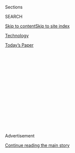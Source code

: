 <div id="app">

<div>

<div>

<div>

<div class="NYTAppHideMasthead css-1q2w90k e1suatyy0">

<div class="section css-ui9rw0 e1suatyy2">

<div class="css-eph4ug er09x8g0">

<div class="css-6n7j50">

</div>

<span class="css-1dv1kvn">Sections</span>

<div class="css-10488qs">

<span class="css-1dv1kvn">SEARCH</span>

</div>

[Skip to content](#site-content)[Skip to site
index](#site-index)

</div>

<div id="masthead-section-label" class="css-1wr3we4 eaxe0e00">

[Technology](https://www.nytimes3xbfgragh.onion/section/technology)

</div>

<div class="css-10698na e1huz5gh0">

</div>

</div>

<div id="masthead-bar-one" class="section hasLinks css-15hmgas e1csuq9d3">

<div class="css-uqyvli e1csuq9d0">

</div>

<div class="css-1uqjmks e1csuq9d1">

</div>

<div class="css-9e9ivx">

[](https://myaccount.nytimes3xbfgragh.onion/auth/login?response_type=cookie&client_id=vi)

</div>

<div class="css-1bvtpon e1csuq9d2">

[Today’s
Paper](https://www.nytimes3xbfgragh.onion/section/todayspaper)

</div>

</div>

</div>

</div>

<div data-aria-hidden="false">

<div id="site-content" data-role="main">

<div>

<div class="css-1aor85t" style="opacity:0.000000001;z-index:-1;visibility:hidden">

<div class="css-1hqnpie">

<div class="css-epjblv">

<span class="css-17xtcya">[Technology](/section/technology)</span><span class="css-x15j1o">|</span><span class="css-fwqvlz">A
Brazen Online Attack Targets V.I.P. Twitter Users in a Bitcoin
Scam</span>

</div>

<div class="css-k008qs">

<div class="css-1iwv8en">

<span class="css-18z7m18"></span>

<div>

</div>

</div>

<span class="css-1n6z4y">https://nyti.ms/2ZtyzEO</span>

<div class="css-1705lsu">

<div class="css-4xjgmj">

<div class="css-4skfbu" data-role="toolbar" data-aria-label="Social Media Share buttons, Save button, and Comments Panel with current comment count" data-testid="share-tools">

  - 
  - 
  - 
  - 
    
    <div class="css-6n7j50">
    
    </div>

  - 
  - 

</div>

</div>

</div>

</div>

</div>

</div>

<div id="NYT_TOP_BANNER_REGION" class="css-13pd83m">

</div>

<div id="top-wrapper" class="css-1sy8kpn">

<div id="top-slug" class="css-l9onyx">

Advertisement

</div>

[Continue reading the main
story](#after-top)

<div class="ad top-wrapper" style="text-align:center;height:100%;display:block;min-height:250px">

<div id="top" class="place-ad" data-position="top" data-size-key="top">

</div>

</div>

<div id="after-top">

</div>

</div>

<div>

<div id="sponsor-wrapper" class="css-1hyfx7x">

<div id="sponsor-slug" class="css-19vbshk">

Supported by

</div>

[Continue reading the main
story](#after-sponsor)

<div id="sponsor" class="ad sponsor-wrapper" style="text-align:center;height:100%;display:block">

</div>

<div id="after-sponsor">

</div>

</div>

<div class="css-186x18t">

</div>

<div class="css-1vkm6nb ehdk2mb0">

# A Brazen Online Attack Targets V.I.P. Twitter Users in a Bitcoin Scam

</div>

In a major show of force, hackers breached some of the site’s most
prominent accounts, a Who’s Who of Americans in politics, entertainment
and tech.

<div class="css-79elbk" data-testid="photoviewer-wrapper">

<div class="css-z3e15g" data-testid="photoviewer-wrapper-hidden">

</div>

<div class="css-1a48zt4 ehw59r15" data-testid="photoviewer-children">

![<span class="css-16f3y1r e13ogyst0" data-aria-hidden="true">The
official Twitter account of Elon Musk appeared to be hacked as the
account sought Bitcoin transfers on
Wednesday.</span><span class="css-cnj6d5 e1z0qqy90" itemprop="copyrightHolder"><span class="css-1ly73wi e1tej78p0">Credit...</span><span><span>Hannibal
Hanschke/Reuters</span></span></span>](https://static01.graylady3jvrrxbe.onion/images/2020/07/15/business/15twitter-musk/merlin_173211669_d34241d2-2334-4677-a144-4646c7925b40-articleLarge.jpg?quality=75&auto=webp&disable=upscale)

</div>

</div>

<div class="css-18e8msd">

<div class="css-vp77d3 epjyd6m0">

<div class="css-1baulvz">

By [<span class="css-1baulvz" itemprop="name">Sheera
Frenkel</span>](https://www.nytimes3xbfgragh.onion/by/sheera-frenkel),
[<span class="css-1baulvz" itemprop="name">Nathaniel
Popper</span>](https://www.nytimes3xbfgragh.onion/by/nathaniel-popper),
[<span class="css-1baulvz" itemprop="name">Kate
Conger</span>](https://www.nytimes3xbfgragh.onion/by/kate-conger) and
[<span class="css-1baulvz last-byline" itemprop="name">David E.
Sanger</span>](https://www.nytimes3xbfgragh.onion/by/david-e-sanger)

</div>

</div>

  - 
    
    <div class="css-ld3wwf e16638kd2">
    
    Published July 15, 2020Updated July 17,
    2020
    
    </div>

  - 
    
    <div class="css-4xjgmj">
    
    <div class="css-pvvomx" data-role="toolbar" data-aria-label="Social Media Share buttons, Save button, and Comments Panel with current comment count" data-testid="share-tools">
    
      - 
      - 
      - 
      - 
        
        <div class="css-6n7j50">
        
        </div>
    
      - 
      - 
    
    </div>
    
    </div>

</div>

</div>

<div class="section meteredContent css-1r7ky0e" name="articleBody" itemprop="articleBody">

<div class="css-1fanzo5 StoryBodyCompanionColumn">

<div class="css-53u6y8">

It was about 4 in the afternoon on Wednesday on the East Coast when
chaos struck online. Dozens of the biggest names in America — including
Joseph R. Biden Jr., Barack Obama, Kanye West, Bill Gates and Elon Musk
— posted similar messages on Twitter: Send Bitcoin and the famous
people would send back double your money.

It was all a scam, of course, the result of one of the most brazen
online attacks in memory.

A first wave of attacks hit the Twitter accounts of prominent
cryptocurrency leaders and companies. But soon after, the list of
victims broadened to include a Who’s Who of Americans in politics,
entertainment and tech, in a major show of force by the
[hackers](https://www.nytimes3xbfgragh.onion/2020/07/17/technology/twitter-hackers-interview.html).

Twitter quickly removed many of the messages, but in some cases similar
tweets were sent again from the same accounts, suggesting that Twitter
was powerless to regain control.

The company eventually disabled broad swaths of its service, including
the ability of verified users to tweet, for a couple of hours as it
scrambled to prevent the scam from spreading further. The company sent a
tweet saying that it was investigating the problem and looking for a
fix. “You may be unable to Tweet or reset your password while we review
and address this incident,” the company said in a second tweet. Service
was restored around 8:30 Wednesday night.

</div>

</div>

<div class="css-1fanzo5 StoryBodyCompanionColumn">

<div class="css-53u6y8">

Twitter’s investigation into the breach revealed that several employees
who had access to internal systems had their accounts compromised in a
“coordinated social engineering attack,” a spokesman said, referring
to attacks that trick people into giving up their credentials. The
attackers then used Twitter’s internal systems to tweet from
high-profile accounts like Mr. Biden’s.

“We’re looking into what other malicious activity they may have
conducted or information they may have accessed,” Twitter’s spokesman
added. “We’ve taken significant steps to limit access to internal
systems and tools while our investigation is ongoing.”

Jack Dorsey, Twitter’s chief executive, [said in a
post](https://twitter.com/jack/status/1283571658339397632?s=21)
Wednesday night that it was a “tough day for us at Twitter. We all feel
terrible this happened. We’re diagnosing and will share everything we
can when we have a more complete understanding of exactly what
happened.”

</div>

</div>

<div class="css-79elbk" data-testid="photoviewer-wrapper">

<div class="css-z3e15g" data-testid="photoviewer-wrapper-hidden">

</div>

<div class="css-1a48zt4 ehw59r15" data-testid="photoviewer-children">

![<span class="css-16f3y1r e13ogyst0" data-aria-hidden="true">A
screenshot of the tweet on Joe Biden’s Twitter
account.</span>](https://static01.graylady3jvrrxbe.onion/images/2020/07/15/business/15twitter-biden/15twitter-biden-articleLarge-v2.jpg?quality=75&auto=webp&disable=upscale)

</div>

</div>

<div class="css-1fanzo5 StoryBodyCompanionColumn">

<div class="css-53u6y8">

The hackers did not use their access to take aim at any important
institutions or infrastructure — instead just asking for Bitcoin. But
the attack was concerning to security experts because it suggested that
the hackers could have easily caused much more havoc.

</div>

</div>

<div class="css-1fanzo5 StoryBodyCompanionColumn">

<div class="css-53u6y8">

There was little immediate evidence for who conducted the attack. One of
the most obvious culprits for an attack of this scale, North Korea, has
been documented to have used Bitcoin extensively in the past. But its
nature — “effective, but also amateurish” in the words of one senior
American intelligence official — led American intelligence agencies to
an initial assessment that this was most likely the work of an
individual hacker, not a state.

Had it been Russia, China, North Korea or Iran, said the official, who
would not speak on the record because they were not authorized to
discuss an intelligence investigation, the effort would have probably
focused on trying to trigger stock market havoc, or perhaps the issuance
of political pronouncements in the name of Mr. Biden or other targets.

Officials also noted that the breach did not affect the account of one
of the most watched and powerful users of Twitter: President Trump. Mr.
Trump’s account is under a special kind of lock-and-key after past
incidents, the official noted.

Security experts said that the wide-ranging attacks hinted that the
problem was caused by a security flaw in Twitter’s service, not by lax
security measures used by the people who were targeted. Alex Stamos,
director of the Stanford Internet Observatory and the former chief
security officer at Facebook, said there were a range of other theories,
but all suggested that the attackers got inside Twitter’s system, rather
than stealing the passwords of individual users.

One American official called that a “scary possibility” in a world where
national leaders, sometimes imitating Mr. Trump’s techniques, have
adopted Twitter as a primary source of unfiltered communications.

“It could have been much worse. We got lucky that this is what they
decided to do with their power,” Mr. Stamos said.

The hacker or hackers made some rookie errors. Mr. Stamos said that
because the attackers had sent identical messages from the compromised
accounts, they were easy to detect and delete. The decision to ask for
money through Bitcoin, he added, showed that the attackers were most
likely unable or unwilling to launder money or use their access for a
more sophisticated scam.

</div>

</div>

<div class="css-1fanzo5 StoryBodyCompanionColumn">

<div class="css-53u6y8">

The messages were a version of a long-running scam in which hackers pose
as public figures on Twitter, and promise to match or even triple any
funds that are sent to their Bitcoin
wallets.<span class="css-8l6xbc evw5hdy0"> </span>But the attacks
Wednesday were the first time that the real accounts of public figures
were used in such a scam.

Bitcoin is a popular vehicle for this type of scam because once a victim
sends money, the design of Bitcoin, with no institution in charge, makes
it essentially impossible to recover the funds.

By Wednesday evening, the Bitcoin wallets promoted in the tweets had
received over 300 transactions and Bitcoin worth over $100,000,
according to websites that track Bitcoin’s public ledger of
transactions, [which is known as the
blockchain](https://www.nytimes3xbfgragh.onion/2018/06/27/business/dealbook/blockchains-guide-information.html).

</div>

</div>

<div id="twitter-hack-embed-chart" class="section interactive-content interactive-size-scoop css-1t58pk9" data-id="100000007241156">

## $118,000 in Three Hours

A scam on Twitter was propelled into the mainstream after hackers took
control of several high-profile accounts and directed their followers to
send them Bitcoin with a promise that they would double the
amount.

<div class="css-17ih8de interactive-body" data-sourceid="100000007241156">

<div class="g-story g-freebird g-max-limit" data-preview-slug="2020-07-15-twitter-bitcoin-hack">

<div id="twitter-hack-embed-chart" class="g-asset g-graphic" style="max-width: 945px">

<div data-role="img">

<div id="g-twitter-hack-static-chart-box" class="ai2html">

<div id="g-twitter-hack-static-chart-Artboard_1_copy" class="g-artboard" style="width:600px; height:394.045717616908px;" data-aspect-ratio="1.523" data-min-width="600" data-max-width="944">

<div style="">

</div>

![](data:image/gif;base64,R0lGODlhCgAKAIAAAB8fHwAAACH5BAEAAAAALAAAAAAKAAoAAAIIhI+py+0PYysAOw==)

<div id="g-ai0-1" class="g-Layer_1 g-aiAbs g-aiPointText" style="top:4.2644%;margin-top:-9.8px;right:28.3131%;width:140px;">

@KimKardashian

</div>

<div id="g-ai0-2" class="g-Layer_1 g-aiAbs g-aiPointText" style="top:13.4004%;margin-top:-9.8px;right:39.942%;width:157px;">

@FloydMayweather

</div>

<div id="g-ai0-3" class="g-Layer_1 g-aiAbs g-aiPointText" style="top:16.3338%;margin-top:-13.4px;right:0.9744%;width:116px;">

$118,000

</div>

<div id="g-ai0-4" class="g-Layer_1 g-aiAbs g-aiPointText" style="top:28.1703%;margin-top:-29px;right:0.9527%;width:130px;">

Money sent into

Bitcoin wallet

as of 7
p.m.

</div>

<div id="g-ai0-5" class="g-Layer_1 g-aiAbs g-aiPointText" style="top:24.8108%;margin-top:-8.8px;left:1.0221%;width:82px;">

$100,000

</div>

<div id="g-ai0-6" class="g-Layer_1 g-aiAbs g-aiPointText" style="top:37.0017%;margin-top:-9.8px;right:54.7839%;width:144px;">

@MikeBloomberg

</div>

<div id="g-ai0-7" class="g-Layer_1 g-aiAbs g-aiPointText" style="top:43.5999%;margin-top:-9.8px;right:61.4383%;width:101px;">

@JeffBezos

</div>

<div id="g-ai0-8" class="g-Layer_1 g-aiAbs g-aiPointText" style="top:53.2435%;margin-top:-9.8px;right:67.1847%;width:108px;">

@kanyewest

</div>

<div id="g-ai0-9" class="g-Layer_1 g-aiAbs g-aiPointText" style="top:53.7512%;margin-top:-9.8px;left:52.8945%;width:133px;">

@BarackObama

</div>

<div id="g-ai0-10" class="g-Layer_1 g-aiAbs g-aiPointText" style="top:55.7717%;margin-top:-8.8px;left:1.0221%;width:74px;">

$50,000

</div>

<div id="g-ai0-11" class="g-Layer_1 g-aiAbs g-aiPointText" style="top:66.5821%;margin-top:-19.4px;left:9.0413%;width:140px;">

Tweets from

hacked
accounts

</div>

<div id="g-ai0-12" class="g-Layer_1 g-aiAbs g-aiPointText" style="top:65.171%;margin-top:-9.8px;left:47.1912%;width:132px;">

@WarrenBuffett

</div>

<div id="g-ai0-13" class="g-Layer_1 g-aiAbs g-aiPointText" style="top:72.7844%;margin-top:-9.8px;left:42.1589%;width:99px;">

@JoeBiden

</div>

<div id="g-ai0-14" class="g-Layer_1 g-aiAbs g-aiPointText" style="top:78.1137%;margin-top:-9.8px;right:83.8561%;width:104px;">

@ElonMusk

</div>

<div id="g-ai0-15" class="g-Layer_1 g-aiAbs g-aiPointText" style="top:78.1137%;margin-top:-9.8px;left:23.764%;width:70px;">

@Uber

</div>

<div id="g-ai0-16" class="g-Layer_1 g-aiAbs g-aiPointText" style="top:84.0424%;margin-top:-17.2px;left:65.5692%;width:190px;">

Twitter locks down some

accounts shortly after 6
p.m.

</div>

<div id="g-ai0-17" class="g-Layer_1 g-aiAbs g-aiPointText" style="top:85.727%;margin-top:-9.8px;left:17.1033%;width:98px;">

@BillGates

</div>

<div id="g-ai0-18" class="g-Layer_1 g-aiAbs g-aiPointText" style="top:85.727%;margin-top:-9.8px;left:32.3158%;width:75px;">

@Apple

</div>

<div id="g-ai0-19" class="g-Layer_1 g-aiAbs g-aiPointText" style="top:97.3911%;margin-top:-8.8px;left:0.4814%;width:60px;">

4
p.m.

</div>

<div id="g-ai0-20" class="g-Layer_1 g-aiAbs g-aiPointText" style="top:97.3911%;margin-top:-8.8px;left:33.5027%;margin-left:-30px;width:60px;">

5
p.m.

</div>

<div id="g-ai0-21" class="g-Layer_1 g-aiAbs g-aiPointText" style="top:97.3911%;margin-top:-8.8px;left:65.9818%;margin-left:-30px;width:60px;">

6
p.m.

</div>

<div id="g-ai0-22" class="g-Layer_1 g-aiAbs g-aiPointText" style="top:97.3911%;margin-top:-8.8px;right:0.4176%;width:60px;">

7
p.m.

</div>

</div>

<div id="g-twitter-hack-static-chart-Artboard_1_copy_2" class="g-artboard" style="max-width: 320px;max-height: 387px" data-aspect-ratio="0.826" data-min-width="0" data-max-width="599">

<div style="padding: 0 0 121.0463% 0;">

</div>

![](data:image/gif;base64,R0lGODlhCgAKAIAAAB8fHwAAACH5BAEAAAAALAAAAAAKAAoAAAIIhI+py+0PYysAOw==)

<div id="g-ai1-1" class="g-Layer_1 g-aiAbs g-aiPointText" style="top:2.8986%;margin-top:-7.2px;right:28.0005%;width:111px;">

@KimKardashian

</div>

<div id="g-ai1-2" class="g-Layer_1 g-aiAbs g-aiPointText" style="top:12.1926%;margin-top:-7.2px;right:39.935%;width:123px;">

@FloydMayweather

</div>

<div id="g-ai1-3" class="g-Layer_1 g-aiAbs g-aiPointText" style="top:19.7058%;margin-top:-12.3px;right:0.7063%;width:107px;">

$118,000

</div>

<div id="g-ai1-4" class="g-Layer_1 g-aiAbs g-aiPointText" style="top:23.5519%;margin-top:-7.2px;left:0.5457%;width:73px;">

$100,000

</div>

<div id="g-ai1-5" class="g-Layer_1 g-aiAbs g-aiPointText" style="top:29.3188%;margin-top:-25.6px;right:0.6844%;width:116px;">

Money sent into

Bitcoin wallet

as of 7
p.m.

</div>

<div id="g-ai1-6" class="g-Layer_1 g-aiAbs g-aiPointText" style="top:39.8163%;margin-top:-7.2px;right:55.0131%;width:113px;">

@MikeBloomberg

</div>

<div id="g-ai1-7" class="g-Layer_1 g-aiAbs g-aiPointText" style="top:44.4633%;margin-top:-7.2px;right:61.3646%;width:82px;">

@JeffBezos

</div>

<div id="g-ai1-8" class="g-Layer_1 g-aiAbs g-aiPointText" style="top:49.6266%;margin-top:-7.2px;right:65.407%;width:87px;">

@kanyewest

</div>

<div id="g-ai1-9" class="g-Layer_1 g-aiAbs g-aiPointText" style="top:52.2083%;margin-top:-7.2px;left:52.8905%;width:105px;">

@BarackObama

</div>

<div id="g-ai1-10" class="g-Layer_1 g-aiAbs g-aiPointText" style="top:55.3063%;margin-top:-7.2px;left:0.5457%;width:66px;">

$50,000

</div>

<div id="g-ai1-11" class="g-Layer_1 g-aiAbs g-aiPointText" style="top:66.7438%;margin-top:-25.5px;left:0.5457%;width:98px;">

Tweets
from

hacked

accounts

</div>

<div id="g-ai1-12" class="g-Layer_1 g-aiAbs g-aiPointText" style="top:63.8257%;margin-top:-7.2px;left:47.135%;width:104px;">

@WarrenBuffett

</div>

<div id="g-ai1-13" class="g-Layer_1 g-aiAbs g-aiPointText" style="top:68.7309%;margin-top:-7.2px;left:42.057%;width:80px;">

@JoeBiden

</div>

<div id="g-ai1-14" class="g-Layer_1 g-aiAbs g-aiPointText" style="top:81.7264%;margin-top:-25.6px;left:64.4304%;width:134px;">

Twitter locks down

some accounts

shortly after 6
p.m.

</div>

<div id="g-ai1-15" class="g-Layer_1 g-aiAbs g-aiPointText" style="top:78.2831%;margin-top:-7.2px;left:0%;width:83px;">

@ElonMusk

</div>

<div id="g-ai1-16" class="g-Layer_1 g-aiAbs g-aiPointText" style="top:78.2831%;margin-top:-7.2px;left:21.7342%;width:58px;">

@Uber

</div>

<div id="g-ai1-17" class="g-Layer_1 g-aiAbs g-aiPointText" style="top:85.7699%;margin-top:-7.2px;left:13.7688%;width:79px;">

@BillGates

</div>

<div id="g-ai1-18" class="g-Layer_1 g-aiAbs g-aiPointText" style="top:85.7699%;margin-top:-7.2px;left:33.3205%;width:62px;">

@Apple

</div>

<div id="g-ai1-19" class="g-Layer_1 g-aiAbs g-aiPointText" style="top:97.3874%;margin-top:-7.2px;left:0%;width:55px;">

4
p.m.

</div>

<div id="g-ai1-20" class="g-Layer_1 g-aiAbs g-aiPointText" style="top:97.3874%;margin-top:-7.2px;left:33.3899%;margin-left:-27.5px;width:55px;">

5
p.m.

</div>

<div id="g-ai1-21" class="g-Layer_1 g-aiAbs g-aiPointText" style="top:97.3874%;margin-top:-7.2px;left:66.1646%;margin-left:-27.5px;width:55px;">

6
p.m.

</div>

<div id="g-ai1-22" class="g-Layer_1 g-aiAbs g-aiPointText" style="top:97.3874%;margin-top:-7.2px;right:-0.1389%;width:55px;">

7
p.m.

</div>

</div>

<div id="g-twitter-hack-static-chart-Artboard_1_copy_3" class="g-artboard" style="width:945px; height:398.51082489869px;" data-aspect-ratio="2.371" data-min-width="945">

<div style="">

</div>

![](data:image/gif;base64,R0lGODlhCgAKAIAAAB8fHwAAACH5BAEAAAAALAAAAAAKAAoAAAIIhI+py+0PYysAOw==)

<div id="g-ai2-1" class="g-Layer_1 g-aiAbs g-aiPointText" style="top:4.2166%;margin-top:-9.8px;right:27.7748%;width:140px;">

@KimKardashian

</div>

<div id="g-ai2-2" class="g-Layer_1 g-aiAbs g-aiPointText" style="top:13.2503%;margin-top:-9.8px;right:39.6014%;width:157px;">

@FloydMayweather

</div>

<div id="g-ai2-3" class="g-Layer_1 g-aiAbs g-aiPointText" style="top:16.1508%;margin-top:-13.4px;right:0.0555%;width:116px;">

$118,000

</div>

<div id="g-ai2-4" class="g-Layer_1 g-aiAbs g-aiPointText" style="top:27.8547%;margin-top:-29px;right:0.0417%;width:130px;">

Money sent into

Bitcoin wallet

as of 7
p.m.

</div>

<div id="g-ai2-5" class="g-Layer_1 g-aiAbs g-aiPointText" style="top:24.5328%;margin-top:-8.8px;left:0.5485%;width:82px;">

$100,000

</div>

<div id="g-ai2-6" class="g-Layer_1 g-aiAbs g-aiPointText" style="top:36.5871%;margin-top:-9.8px;right:58.0599%;width:144px;">

@MikeBloomberg

</div>

<div id="g-ai2-7" class="g-Layer_1 g-aiAbs g-aiPointText" style="top:39.739%;margin-top:-19.4px;left:11.3063%;width:140px;">

Tweets from

hacked
accounts

</div>

<div id="g-ai2-8" class="g-Layer_1 g-aiAbs g-aiPointText" style="top:43.1114%;margin-top:-9.8px;right:61.355%;width:101px;">

@JeffBezos

</div>

<div id="g-ai2-9" class="g-Layer_1 g-aiAbs g-aiPointText" style="top:43.1116%;margin-top:-9.8px;right:44.3253%;width:133px;">

@BarackObama

</div>

<div id="g-ai2-10" class="g-Layer_1 g-aiAbs g-aiPointText" style="top:52.6469%;margin-top:-9.8px;right:65.8367%;width:108px;">

@kanyewest

</div>

<div id="g-ai2-11" class="g-Layer_1 g-aiAbs g-aiPointText" style="top:55.1468%;margin-top:-8.8px;left:0.5485%;width:74px;">

$50,000

</div>

<div id="g-ai2-12" class="g-Layer_1 g-aiAbs g-aiPointText" style="top:64.4408%;margin-top:-9.8px;right:53.7245%;width:99px;">

@JoeBiden

</div>

<div id="g-ai2-13" class="g-Layer_1 g-aiAbs g-aiPointText" style="top:64.4408%;margin-top:-9.8px;left:47.3721%;width:132px;">

@WarrenBuffett

</div>

<div id="g-ai2-14" class="g-Layer_1 g-aiAbs g-aiPointText" style="top:77.2385%;margin-top:-9.8px;right:84.1377%;width:104px;">

@ElonMusk

</div>

<div id="g-ai2-15" class="g-Layer_1 g-aiAbs g-aiPointText" style="top:77.2385%;margin-top:-9.8px;left:25.9715%;width:70px;">

@Uber

</div>

<div id="g-ai2-16" class="g-Layer_1 g-aiAbs g-aiPointText" style="top:83.1008%;margin-top:-17.2px;left:66.4276%;width:190px;">

Twitter locks down some

accounts shortly after 6
p.m.

</div>

<div id="g-ai2-17" class="g-Layer_1 g-aiAbs g-aiPointText" style="top:84.7665%;margin-top:-9.8px;left:16.8578%;width:98px;">

@BillGates

</div>

<div id="g-ai2-18" class="g-Layer_1 g-aiAbs g-aiPointText" style="top:84.7665%;margin-top:-9.8px;left:32.2858%;width:75px;">

@Apple

</div>

<div id="g-ai2-19" class="g-Layer_1 g-aiAbs g-aiPointText" style="top:96.2999%;margin-top:-8.8px;left:0.0001%;width:60px;">

4
p.m.

</div>

<div id="g-ai2-20" class="g-Layer_1 g-aiAbs g-aiPointText" style="top:96.2999%;margin-top:-8.8px;left:33.4891%;margin-left:-30px;width:60px;">

5
p.m.

</div>

<div id="g-ai2-21" class="g-Layer_1 g-aiAbs g-aiPointText" style="top:96.2999%;margin-top:-8.8px;left:66.4286%;margin-left:-30px;width:60px;">

6
p.m.

</div>

<div id="g-ai2-22" class="g-Layer_1 g-aiAbs g-aiPointText" style="top:96.2999%;margin-top:-8.8px;right:-0.0019%;width:60px;">

7 p.m.

</div>

</div>

</div>

</div>

</div>

</div>

</div>

Source: [Blockchair](https://blockchair.com/)

Note: All times Eastern. By Matthew Conlen and Lazaro Gamio

</div>

<div class="css-1fanzo5 StoryBodyCompanionColumn">

<div class="css-53u6y8">

Twitter initially handled the attacks by taking down the offending
tweets. A spokesman for the Biden campaign said that Twitter had removed
the tweet promoting the scam and locked down Mr. Biden’s account.

But the hackers kept control of many of the accounts, such as those of
Mr. Musk and Mr. West, and sent out new messages as soon as the old ones
were taken down.

As Twitter locked down verified accounts in an attempt to stop the
attack, the company also hampered its function as a real-time news
service. Derrick Snyder, a meteorologist in Kentucky, said in a [series
of
tweets](https://twitter.com/Derrick_Snyder/status/1283529433689792513)
that the National Weather Service could not issue warnings on Twitter
about a tornado in Illinois because its account, one that the company
had verified, was shut down.

</div>

</div>

<div class="css-1fanzo5 StoryBodyCompanionColumn">

<div class="css-53u6y8">

“What a mess,” Mr. Snyder wrote. “There is a tornado warning in effect.”

Twitter has fallen victim to breaches before. Last August, hackers
compromised the account of Twitter’s chief, Mr. Dorsey, and posted
racist messages and bomb threats. His account was taken over after
hackers transferred his phone number to a new SIM card, which stores a
phone’s number. The practice, known as SIM-swapping, allowed hackers to
tweet from Mr. Dorsey’s account.

In 2017, a rogue worker at the company used their access to Twitter’s
systems to briefly [delete President Trump’s Twitter
account](https://www.nytimes3xbfgragh.onion/2017/11/03/technology/trump-twitter-deleted.html).
The account was restored within minutes, but the incident raised
questions about Twitter’s security as it serves as a megaphone for
politicians and celebrities.

And in 2010, Twitter [settled a
complaint](https://www.ftc.gov/news-events/press-releases/2010/06/twitter-settles-charges-it-failed-protect-consumers-personal)
brought by the Federal Trade Commission, in which the regulator claimed
that the company did not do enough to protect users’ personal
information. The F.T.C. charged that “serious lapses” in Twitter’s
security allowed hackers to take control of company systems and send out
phony tweets from high-profile accounts, including Mr. Obama’s. As part
of the settlement, Twitter agreed to undergo security audits for 10
years.

On Wednesday evening, Senator Josh Hawley, a Republican from Missouri,
wrote a letter to Mr. Dorsey asking for information on the attack,
including how many users were compromised.

Shares in the social media company fell 3 percent in after-hours
trading.

Cybersecurity experts said the attack showed how vulnerable social media
remains to attacks.

“This demonstrates a real risk for the elections,” Mr. Stamos said.
“Twitter has become the most important platform when it comes to
discussion among political elites, and it has real vulnerabilities.”

</div>

</div>

<div>

</div>

</div>

<div>

</div>

<div>

</div>

<div>

</div>

<div>

<div id="bottom-wrapper" class="css-1ede5it">

<div id="bottom-slug" class="css-l9onyx">

Advertisement

</div>

[Continue reading the main
story](#after-bottom)

<div id="bottom" class="ad bottom-wrapper" style="text-align:center;height:100%;display:block;min-height:90px">

</div>

<div id="after-bottom">

</div>

</div>

</div>

</div>

</div>

## Site Index

<div>

</div>

## Site Information Navigation

  - [© <span>2020</span> <span>The New York Times
    Company</span>](https://help.nytimes3xbfgragh.onion/hc/en-us/articles/115014792127-Copyright-notice)

<!-- end list -->

  - [NYTCo](https://www.nytco.com/)
  - [Contact
    Us](https://help.nytimes3xbfgragh.onion/hc/en-us/articles/115015385887-Contact-Us)
  - [Work with us](https://www.nytco.com/careers/)
  - [Advertise](https://nytmediakit.com/)
  - [T Brand Studio](http://www.tbrandstudio.com/)
  - [Your Ad
    Choices](https://www.nytimes3xbfgragh.onion/privacy/cookie-policy#how-do-i-manage-trackers)
  - [Privacy](https://www.nytimes3xbfgragh.onion/privacy)
  - [Terms of
    Service](https://help.nytimes3xbfgragh.onion/hc/en-us/articles/115014893428-Terms-of-service)
  - [Terms of
    Sale](https://help.nytimes3xbfgragh.onion/hc/en-us/articles/115014893968-Terms-of-sale)
  - [Site
    Map](https://spiderbites.nytimes3xbfgragh.onion)
  - [Help](https://help.nytimes3xbfgragh.onion/hc/en-us)
  - [Subscriptions](https://www.nytimes3xbfgragh.onion/subscription?campaignId=37WXW)

</div>

</div>

</div>

</div>
